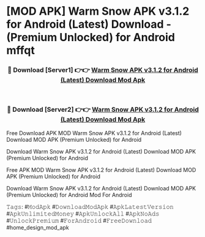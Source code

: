 # [MOD APK] Warm Snow APK v3.1.2 for Android (Latest) Download - (Premium Unlocked) for Android mffqt



<div align="center">
<h3>🔴 Download [Server1] 👉👉 <a href="https://momento.my/?title=Warm_Snow_APK_v3.1.2_for_Android_(Latest)_Download">Warm Snow APK v3.1.2 for Android (Latest) Download Mod Apk</a></h3><br>

<h3>🔴 Download [Server2] 👉👉 <a href="https://momento.my/?title=Warm_Snow_APK_v3.1.2_for_Android_(Latest)_Download">Warm Snow APK v3.1.2 for Android (Latest) Download Mod Apk</a></h3>
</div>



Free Download APK MOD Warm Snow APK v3.1.2 for Android (Latest) Download MOD APK (Premium Unlocked) for Android

Download Warm Snow APK v3.1.2 for Android (Latest) Download MOD APK (Premium Unlocked) for Android

Free APK MOD Warm Snow APK v3.1.2 for Android (Latest) Download MOD APK (Premium Unlocked) for Android

Download Warm Snow APK v3.1.2 for Android (Latest) Download MOD APK (Premium Unlocked) for Android Mod For Android

𝚃𝚊𝚐𝚜: #𝙼𝚘𝚍𝙰𝚙𝚔 #𝙳𝚘𝚠𝚗𝚕𝚘𝚊𝚍𝙼𝚘𝚍𝙰𝚙𝚔 #𝙰𝚙𝚔𝙻𝚊𝚝𝚎𝚜𝚝𝚅𝚎𝚛𝚜𝚒𝚘𝚗 #𝙰𝚙𝚔𝚄𝚗𝚕𝚒𝚖𝚒𝚝𝚎𝚍𝙼𝚘𝚗𝚎𝚢 #𝙰𝚙𝚔𝚄𝚗𝚕𝚘𝚌𝚔𝙰𝚕𝚕 #𝙰𝚙𝚔𝙽𝚘𝙰𝚍𝚜 #𝚄𝚗𝚕𝚘𝚌𝚔𝙿𝚛𝚎𝚖𝚒𝚞𝚖 #𝙵𝚘𝚛𝙰𝚗𝚍𝚛𝚘𝚒𝚍 #𝙵𝚛𝚎𝚎𝙳𝚘𝚠𝚗𝚕𝚘𝚊𝚍 #home_design_mod_apk
